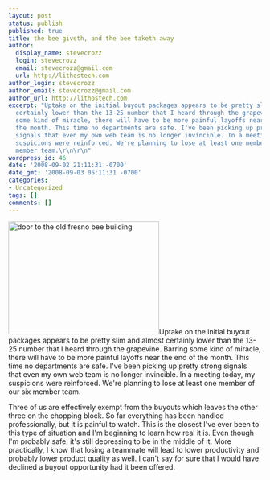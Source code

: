 ```yaml
---
layout: post
status: publish
published: true
title: the bee giveth, and the bee taketh away
author:
  display_name: stevecrozz
  login: stevecrozz
  email: stevecrozz@gmail.com
  url: http://lithostech.com
author_login: stevecrozz
author_email: stevecrozz@gmail.com
author_url: http://lithostech.com
excerpt: "Uptake on the initial buyout packages appears to be pretty slim and almost
  certainly lower than the 13-25 number that I heard through the grapevine. Barring
  some kind of miracle, there will have to be more painful layoffs near the end of
  the month. This time no departments are safe. I've been picking up pretty strong
  signals that even my own web team is no longer invincible. In a meeting today, my
  suspicions were reinforced. We're planning to lose at least one member of our six
  member team.\r\n\r\n"
wordpress_id: 46
date: '2008-09-02 21:11:31 -0700'
date_gmt: '2008-09-03 05:11:31 -0700'
categories:
- Uncategorized
tags: []
comments: []
---
```

<p><a href="http://lithostech.com/wp-content/uploads/2009/03/fb-door.jpg"><img src="http://lithostech.com/wp-content/uploads/2009/03/fb-door-300x225.jpg" alt="door to the old fresno bee building" title="fb-door" width="300" height="225" class="alignright size-medium wp-image-203" /></a>Uptake on the initial buyout packages appears to be pretty slim and almost certainly lower than the 13-25 number that I heard through the grapevine. Barring some kind of miracle, there will have to be more painful layoffs near the end of the month. This time no departments are safe. I've been picking up pretty strong signals that even my own web team is no longer invincible. In a meeting today, my suspicions were reinforced. We're planning to lose at least one member of our six member team.</p></p>
<p>Three of us are effectively exempt from the buyouts which leaves the other three on the chopping block. So far everything has been handled professionally, but it is painful to watch. This is the closest I've ever been to this type of situation and I'm beginning to learn how real it is. Even though I'm probably safe, it's still depressing to be in the middle of it. More practically, I know that losing a teammate will lead to lower productivity and probably lower product quality as well. I can't say for sure that I would have declined a buyout opportunity had it been offered.</p></p>

